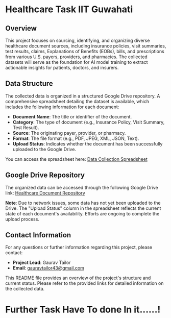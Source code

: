 # Healthcare Task IIT Guwahati

## Overview

This project focuses on sourcing, identifying, and organizing diverse healthcare document sources, including insurance policies, visit summaries, test results, claims, Explanations of Benefits (EOBs), bills, and prescriptions from various U.S. payers, providers, and pharmacies. The collected datasets will serve as the foundation for AI model training to extract actionable insights for patients, doctors, and insurers.

## Data Structure

The collected data is organized in a structured Google Drive repository. A comprehensive spreadsheet detailing the dataset is available, which includes the following information for each document:

- **Document Name**: The title or identifier of the document.
- **Category**: The type of document (e.g., Insurance Policy, Visit Summary, Test Result).
- **Source**: The originating payer, provider, or pharmacy.
- **Format**: The file format (e.g., PDF, JPEG, XML, JSON, Text).
- **Upload Status**: Indicates whether the document has been successfully uploaded to the Google Drive.

You can access the spreadsheet here: [Data Collection Spreadsheet](https://docs.google.com/spreadsheets/d/1FgM28ppG3kdV5qXt-kUWbi0BH0Iq2I7T4SuavrijFdU/edit?gid=0#gid=0)

## Google Drive Repository

The organized data can be accessed through the following Google Drive link: [Healthcare Document Repository](https://drive.google.com/drive/folders/1O68dra8dgdDcR1v7APy6r6r_3kIlD35-?usp=sharing)

**Note**: Due to network issues, some data has not yet been uploaded to the Drive. The "Upload Status" column in the spreadsheet reflects the current state of each document's availability. Efforts are ongoing to complete the upload process.

## Contact Information

For any questions or further information regarding this project, please contact:

- **Project Lead**: Gaurav Tailor
- **Email**: gauravtailor43@gmail.com

This README file provides an overview of the project's structure and current status. Please refer to the provided links for detailed information on the collected data.

# Further Task Have To done In it......!
